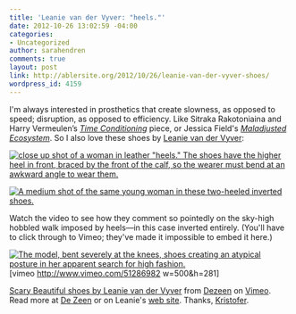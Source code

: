 ```yaml
---
title: 'Leanie van der Vyver: "heels."'
date: 2012-10-26 13:02:59 -04:00
categories:
- Uncategorized
author: sarahendren
comments: true
layout: post
link: http://ablersite.org/2012/10/26/leanie-van-der-vyver-shoes/
wordpress_id: 4159
---
```


I'm always interested in prosthetics that create slowness, as opposed to speed; disruption, as opposed to efficiency. Like Sitraka Rakotoniaina and Harry Vermeulen’s [_Time Conditioning_](http://ablersite.org/2012/01/19/see-yourself-sensing/) piece, or Jessica Field's [_Maladjusted Ecosystem_](http://ablersite.org/2010/12/02/jessica-fields-maladjusted-ecosystem/). So I also love these shoes by [Leanie van der Vyver](http://cargocollective.com/Leanie):

[![close up shot of a woman in leather "heels." The shoes have the higher heel in front, braced by the front of the calf, so the wearer must bend at an awkward angle to wear them.](http://ablersite.files.wordpress.com/2012/10/dezeen_scary-beautiful-by-leanie-van-de-vyver_1.jpg)](http://ablersite.files.wordpress.com/2012/10/dezeen_scary-beautiful-by-leanie-van-de-vyver_1.jpg)

[![A medium shot of the same young woman in these two-heeled inverted shoes.](http://ablersite.files.wordpress.com/2012/10/dezeen_scary-beautiful-by-leanie-van-de-vyver_2.jpg)](http://ablersite.files.wordpress.com/2012/10/dezeen_scary-beautiful-by-leanie-van-de-vyver_2.jpg)

Watch the video to see how they comment so pointedly on the sky-high hobbled walk imposed by heels—in this case inverted entirely. (You'll have to click through to Vimeo; they've made it impossible to embed it here.)

[![The model, bent severely at the knees, shoes creating an atypical posture in her apparent search for high fashion.](http://ablersite.files.wordpress.com/2012/10/dezeen_scary-beautiful-by-leanie-van-de-vyver_3.jpg)](http://ablersite.files.wordpress.com/2012/10/dezeen_scary-beautiful-by-leanie-van-de-vyver_3.jpg)
[vimeo http://www.vimeo.com/51286982 w=500&h=281]

[Scary Beautiful shoes by Leanie van der Vyver](http://vimeo.com/51286982) from [Dezeen](http://vimeo.com/dezeen) on [Vimeo](http://vimeo.com).
Read more at [De Zeen](http://www.dezeen.com/2012/10/12/scary-beautiful-by-leanie-van-der-vyver/) or on Leanie's [web site](http://cargocollective.com/Leanie). Thanks, [Kristofer](http://theapotek.com/teknotes/projects/).
